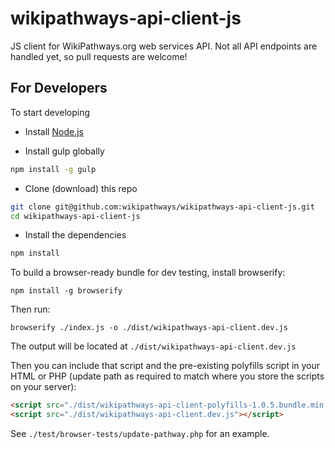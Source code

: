 wikipathways-api-client-js
==============

JS client for WikiPathways.org web services API. Not all API endpoints are handled yet, so pull requests are welcome!

## For Developers

To start developing

* Install [Node.js](https://nodejs.org/)

* Install gulp globally
```bash
npm install -g gulp
```
* Clone (download) this repo
```bash
git clone git@github.com:wikipathways/wikipathways-api-client-js.git
cd wikipathways-api-client-js
```
* Install the dependencies
```bash
npm install
```

To build a browser-ready bundle for dev testing, install browserify:
```
npm install -g browserify
```

Then run:

```
browserify ./index.js -o ./dist/wikipathways-api-client.dev.js
```

The output will be located at `./dist/wikipathways-api-client.dev.js`

Then you can include that script and the pre-existing polyfills script in your HTML or PHP (update path as required to match where you store the scripts on your server):

```html
<script src="./dist/wikipathways-api-client-polyfills-1.0.5.bundle.min.js"></script>
<script src="./dist/wikipathways-api-client.dev.js"></script>
```

See `./test/browser-tests/update-pathway.php` for an example.

<!--
TODO The instructions below don't currently work. Get them working again.
* ~~Start the dev environment, which will compile your code on the fly and open and refresh the test home page:~~
```bash
gulp
```

~~The production-ready, minified code for the browser will be located at [./dist/wikipathways-api-client-1.0.10.bundle.min.js](https://github.com/wikipathways/wikipathways-api-client-js/blob/master/dist/wikipathways-api-client-1.0.10.bundle.min.js). The dev bundle will be an unminified version of the latest code.~~
-->
